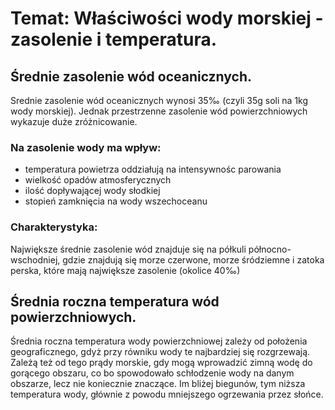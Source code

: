 # Temat: Właściwości wody morskiej - zasolenie i temperatura.
## Średnie zasolenie wód oceanicznych.
Srednie zasolenie wód oceanicznych wynosi 35‰ (czyli 35g soli na 1kg wody morskiej). Jednak przestrzenne zasolenie wód powierzchniowych wykazuje duże zróżnicowanie.
### Na zasolenie wody ma wpływ:
- temperatura powietrza oddziałują na intensywnośc parowania
- wielkość opadów atmosferycznych
- ilość dopływającej wody słodkiej
- stopień zamknięcia na wody wszechoceanu
### Charakterystyka:
Największe średnie zasolenie wód znajduje się na półkuli północno-wschodniej, gdzie znajdują się morze czerwone, morze śródziemne i zatoka perska, które mają największe zasolenie (okolice 40‰)
## Średnia roczna temperatura wód powierzchniowych.
Średnia roczna temperatura wody powierzchniowej zależy od położenia geograficznego, gdyż przy równiku wody te najbardziej się rozgrzewają. Zależą też od tego prądy morskie, gdy mogą wprowadzić zimną wodę do gorącego obszaru, co bo spowodowało schłodzenie wody na danym obszarze, lecz nie koniecznie znaczące. Im bliżej biegunów, tym niższa temperatura wody, głównie z powodu mniejszego ogrzewania przez słońce.
